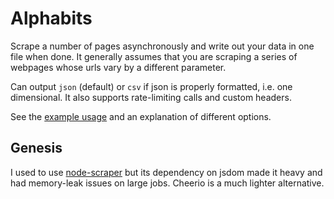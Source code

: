 Alphabits
===

Scrape a number of pages asynchronously and write out your data in one file when done. It generally assumes that you are scraping a series of webpages whose urls vary by a different parameter.

Can output `json` (default) or `csv` if json is properly formatted, i.e. one dimensional. It also supports rate-limiting calls and custom headers.

See the [example usage](https://github.com/mhkeller/alphabits/blob/master/examples/noms.js) and an explanation of different options.


## Genesis

I used to use [node-scraper](https://github.com/mape/node-scraper) but its dependency on jsdom made it heavy and had memory-leak issues on large jobs. Cheerio is a much lighter alternative.
